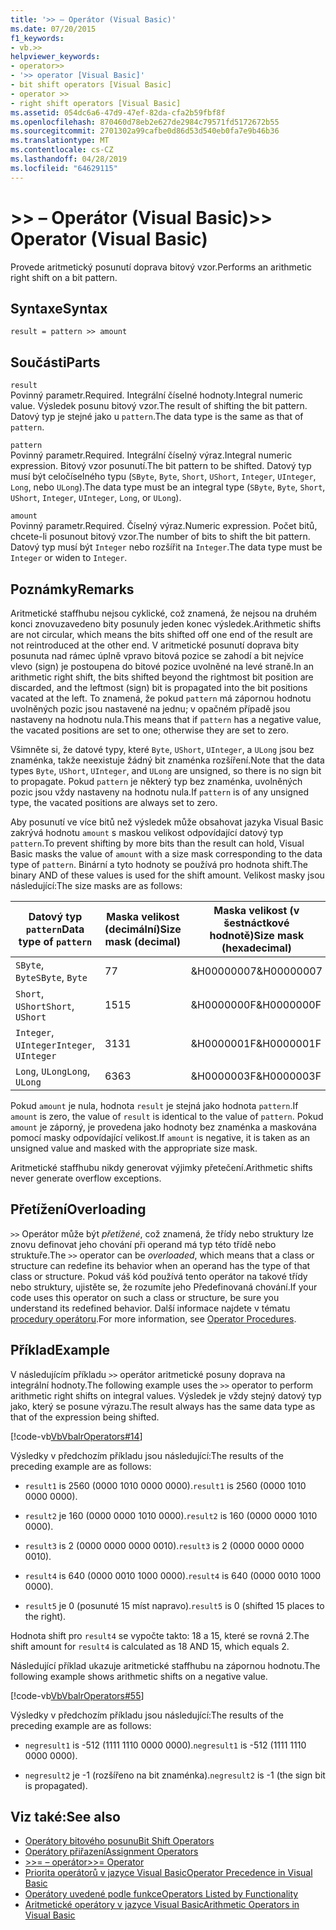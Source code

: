 ```yaml
---
title: '>> – Operátor (Visual Basic)'
ms.date: 07/20/2015
f1_keywords:
- vb.>>
helpviewer_keywords:
- operator>>
- '>> operator [Visual Basic]'
- bit shift operators [Visual Basic]
- operator >>
- right shift operators [Visual Basic]
ms.assetid: 054dc6a6-47d9-47ef-82da-cfa2b59fbf8f
ms.openlocfilehash: 870460d78eb2e627de2984c79571fd5172672b55
ms.sourcegitcommit: 2701302a99cafbe0d86d53d540eb0fa7e9b46b36
ms.translationtype: MT
ms.contentlocale: cs-CZ
ms.lasthandoff: 04/28/2019
ms.locfileid: "64629115"
---
```

# <a name="-operator-visual-basic"></a><span data-ttu-id="eea66-102">>> – Operátor (Visual Basic)</span><span class="sxs-lookup"><span data-stu-id="eea66-102">>> Operator (Visual Basic)</span></span>
<span data-ttu-id="eea66-103">Provede aritmetický posunutí doprava bitový vzor.</span><span class="sxs-lookup"><span data-stu-id="eea66-103">Performs an arithmetic right shift on a bit pattern.</span></span>  
  
## <a name="syntax"></a><span data-ttu-id="eea66-104">Syntaxe</span><span class="sxs-lookup"><span data-stu-id="eea66-104">Syntax</span></span>  
  
```  
result = pattern >> amount  
```  
  
## <a name="parts"></a><span data-ttu-id="eea66-105">Součásti</span><span class="sxs-lookup"><span data-stu-id="eea66-105">Parts</span></span>  
 `result`  
 <span data-ttu-id="eea66-106">Povinný parametr.</span><span class="sxs-lookup"><span data-stu-id="eea66-106">Required.</span></span> <span data-ttu-id="eea66-107">Integrální číselné hodnoty.</span><span class="sxs-lookup"><span data-stu-id="eea66-107">Integral numeric value.</span></span> <span data-ttu-id="eea66-108">Výsledek posunu bitový vzor.</span><span class="sxs-lookup"><span data-stu-id="eea66-108">The result of shifting the bit pattern.</span></span> <span data-ttu-id="eea66-109">Datový typ je stejné jako u `pattern`.</span><span class="sxs-lookup"><span data-stu-id="eea66-109">The data type is the same as that of `pattern`.</span></span>  
  
 `pattern`  
 <span data-ttu-id="eea66-110">Povinný parametr.</span><span class="sxs-lookup"><span data-stu-id="eea66-110">Required.</span></span> <span data-ttu-id="eea66-111">Integrální číselný výraz.</span><span class="sxs-lookup"><span data-stu-id="eea66-111">Integral numeric expression.</span></span> <span data-ttu-id="eea66-112">Bitový vzor posunutí.</span><span class="sxs-lookup"><span data-stu-id="eea66-112">The bit pattern to be shifted.</span></span> <span data-ttu-id="eea66-113">Datový typ musí být celočíselného typu (`SByte`, `Byte`, `Short`, `UShort`, `Integer`, `UInteger`, `Long`, nebo `ULong`).</span><span class="sxs-lookup"><span data-stu-id="eea66-113">The data type must be an integral type (`SByte`, `Byte`, `Short`, `UShort`, `Integer`, `UInteger`, `Long`, or `ULong`).</span></span>  
  
 `amount`  
 <span data-ttu-id="eea66-114">Povinný parametr.</span><span class="sxs-lookup"><span data-stu-id="eea66-114">Required.</span></span> <span data-ttu-id="eea66-115">Číselný výraz.</span><span class="sxs-lookup"><span data-stu-id="eea66-115">Numeric expression.</span></span> <span data-ttu-id="eea66-116">Počet bitů, chcete-li posunout bitový vzor.</span><span class="sxs-lookup"><span data-stu-id="eea66-116">The number of bits to shift the bit pattern.</span></span> <span data-ttu-id="eea66-117">Datový typ musí být `Integer` nebo rozšířit na `Integer`.</span><span class="sxs-lookup"><span data-stu-id="eea66-117">The data type must be `Integer` or widen to `Integer`.</span></span>  
  
## <a name="remarks"></a><span data-ttu-id="eea66-118">Poznámky</span><span class="sxs-lookup"><span data-stu-id="eea66-118">Remarks</span></span>  
 <span data-ttu-id="eea66-119">Aritmetické staffhubu nejsou cyklické, což znamená, že nejsou na druhém konci znovuzavedeno bity posunuly jeden konec výsledek.</span><span class="sxs-lookup"><span data-stu-id="eea66-119">Arithmetic shifts are not circular, which means the bits shifted off one end of the result are not reintroduced at the other end.</span></span> <span data-ttu-id="eea66-120">V aritmetické posunutí doprava bity posunuta nad rámec úplně vpravo bitová pozice se zahodí a bit nejvíce vlevo (sign) je postoupena do bitové pozice uvolněné na levé straně.</span><span class="sxs-lookup"><span data-stu-id="eea66-120">In an arithmetic right shift, the bits shifted beyond the rightmost bit position are discarded, and the leftmost (sign) bit is propagated into the bit positions vacated at the left.</span></span> <span data-ttu-id="eea66-121">To znamená, že pokud `pattern` má zápornou hodnotu uvolněných pozic jsou nastavené na jednu; v opačném případě jsou nastaveny na hodnotu nula.</span><span class="sxs-lookup"><span data-stu-id="eea66-121">This means that if `pattern` has a negative value, the vacated positions are set to one; otherwise they are set to zero.</span></span>  
  
 <span data-ttu-id="eea66-122">Všimněte si, že datové typy, které `Byte`, `UShort`, `UInteger`, a `ULong` jsou bez znaménka, takže neexistuje žádný bit znaménka rozšíření.</span><span class="sxs-lookup"><span data-stu-id="eea66-122">Note that the data types `Byte`, `UShort`, `UInteger`, and `ULong` are unsigned, so there is no sign bit to propagate.</span></span> <span data-ttu-id="eea66-123">Pokud `pattern` je některý typ bez znaménka, uvolněných pozic jsou vždy nastaveny na hodnotu nula.</span><span class="sxs-lookup"><span data-stu-id="eea66-123">If `pattern` is of any unsigned type, the vacated positions are always set to zero.</span></span>  
  
 <span data-ttu-id="eea66-124">Aby posunutí ve více bitů než výsledek může obsahovat jazyka Visual Basic zakrývá hodnotu `amount` s maskou velikost odpovídající datový typ `pattern`.</span><span class="sxs-lookup"><span data-stu-id="eea66-124">To prevent shifting by more bits than the result can hold, Visual Basic masks the value of `amount` with a size mask corresponding to the data type of `pattern`.</span></span> <span data-ttu-id="eea66-125">Binární a tyto hodnoty se používá pro hodnota shift.</span><span class="sxs-lookup"><span data-stu-id="eea66-125">The binary AND of these values is used for the shift amount.</span></span> <span data-ttu-id="eea66-126">Velikost masky jsou následující:</span><span class="sxs-lookup"><span data-stu-id="eea66-126">The size masks are as follows:</span></span>  
  
|<span data-ttu-id="eea66-127">Datový typ `pattern`</span><span class="sxs-lookup"><span data-stu-id="eea66-127">Data type of `pattern`</span></span>|<span data-ttu-id="eea66-128">Maska velikost (decimální)</span><span class="sxs-lookup"><span data-stu-id="eea66-128">Size mask (decimal)</span></span>|<span data-ttu-id="eea66-129">Maska velikost (v šestnáctkové hodnotě)</span><span class="sxs-lookup"><span data-stu-id="eea66-129">Size mask (hexadecimal)</span></span>|  
|----------------------------|---------------------------|-------------------------------|  
|<span data-ttu-id="eea66-130">`SByte`, `Byte`</span><span class="sxs-lookup"><span data-stu-id="eea66-130">`SByte`, `Byte`</span></span>|<span data-ttu-id="eea66-131">7</span><span class="sxs-lookup"><span data-stu-id="eea66-131">7</span></span>|<span data-ttu-id="eea66-132">&H00000007</span><span class="sxs-lookup"><span data-stu-id="eea66-132">&H00000007</span></span>|  
|<span data-ttu-id="eea66-133">`Short`, `UShort`</span><span class="sxs-lookup"><span data-stu-id="eea66-133">`Short`, `UShort`</span></span>|<span data-ttu-id="eea66-134">15</span><span class="sxs-lookup"><span data-stu-id="eea66-134">15</span></span>|<span data-ttu-id="eea66-135">&H0000000F</span><span class="sxs-lookup"><span data-stu-id="eea66-135">&H0000000F</span></span>|  
|<span data-ttu-id="eea66-136">`Integer`, `UInteger`</span><span class="sxs-lookup"><span data-stu-id="eea66-136">`Integer`, `UInteger`</span></span>|<span data-ttu-id="eea66-137">31</span><span class="sxs-lookup"><span data-stu-id="eea66-137">31</span></span>|<span data-ttu-id="eea66-138">&H0000001F</span><span class="sxs-lookup"><span data-stu-id="eea66-138">&H0000001F</span></span>|  
|<span data-ttu-id="eea66-139">`Long`, `ULong`</span><span class="sxs-lookup"><span data-stu-id="eea66-139">`Long`, `ULong`</span></span>|<span data-ttu-id="eea66-140">63</span><span class="sxs-lookup"><span data-stu-id="eea66-140">63</span></span>|<span data-ttu-id="eea66-141">&H0000003F</span><span class="sxs-lookup"><span data-stu-id="eea66-141">&H0000003F</span></span>|  
  
 <span data-ttu-id="eea66-142">Pokud `amount` je nula, hodnota `result` je stejná jako hodnota `pattern`.</span><span class="sxs-lookup"><span data-stu-id="eea66-142">If `amount` is zero, the value of `result` is identical to the value of `pattern`.</span></span> <span data-ttu-id="eea66-143">Pokud `amount` je záporný, je provedena jako hodnoty bez znaménka a maskována pomocí masky odpovídající velikost.</span><span class="sxs-lookup"><span data-stu-id="eea66-143">If `amount` is negative, it is taken as an unsigned value and masked with the appropriate size mask.</span></span>  
  
 <span data-ttu-id="eea66-144">Aritmetické staffhubu nikdy generovat výjimky přetečení.</span><span class="sxs-lookup"><span data-stu-id="eea66-144">Arithmetic shifts never generate overflow exceptions.</span></span>  
  
## <a name="overloading"></a><span data-ttu-id="eea66-145">Přetížení</span><span class="sxs-lookup"><span data-stu-id="eea66-145">Overloading</span></span>  
 <span data-ttu-id="eea66-146">`>>` Operátor může být *přetížené*, což znamená, že třídy nebo struktury lze znovu definovat jeho chování při operand má typ této třídě nebo struktuře.</span><span class="sxs-lookup"><span data-stu-id="eea66-146">The `>>` operator can be *overloaded*, which means that a class or structure can redefine its behavior when an operand has the type of that class or structure.</span></span> <span data-ttu-id="eea66-147">Pokud váš kód používá tento operátor na takové třídy nebo struktury, ujistěte se, že rozumíte jeho Předefinovaná chování.</span><span class="sxs-lookup"><span data-stu-id="eea66-147">If your code uses this operator on such a class or structure, be sure you understand its redefined behavior.</span></span> <span data-ttu-id="eea66-148">Další informace najdete v tématu [procedury operátoru](../../../visual-basic/programming-guide/language-features/procedures/operator-procedures.md).</span><span class="sxs-lookup"><span data-stu-id="eea66-148">For more information, see [Operator Procedures](../../../visual-basic/programming-guide/language-features/procedures/operator-procedures.md).</span></span>  
  
## <a name="example"></a><span data-ttu-id="eea66-149">Příklad</span><span class="sxs-lookup"><span data-stu-id="eea66-149">Example</span></span>  
 <span data-ttu-id="eea66-150">V následujícím příkladu `>>` operátor aritmetické posuny doprava na integrální hodnoty.</span><span class="sxs-lookup"><span data-stu-id="eea66-150">The following example uses the `>>` operator to perform arithmetic right shifts on integral values.</span></span> <span data-ttu-id="eea66-151">Výsledek je vždy stejný datový typ jako, který se posune výrazu.</span><span class="sxs-lookup"><span data-stu-id="eea66-151">The result always has the same data type as that of the expression being shifted.</span></span>  
  
 [!code-vb[VbVbalrOperators#14](~/samples/snippets/visualbasic/VS_Snippets_VBCSharp/VbVbalrOperators/VB/Class1.vb#14)]  
  
 <span data-ttu-id="eea66-152">Výsledky v předchozím příkladu jsou následující:</span><span class="sxs-lookup"><span data-stu-id="eea66-152">The results of the preceding example are as follows:</span></span>  
  
- <span data-ttu-id="eea66-153">`result1` is 2560 (0000 1010 0000 0000).</span><span class="sxs-lookup"><span data-stu-id="eea66-153">`result1` is 2560 (0000 1010 0000 0000).</span></span>  
  
- <span data-ttu-id="eea66-154">`result2` je 160 (0000 0000 1010 0000).</span><span class="sxs-lookup"><span data-stu-id="eea66-154">`result2` is 160 (0000 0000 1010 0000).</span></span>  
  
- <span data-ttu-id="eea66-155">`result3` is 2 (0000 0000 0000 0010).</span><span class="sxs-lookup"><span data-stu-id="eea66-155">`result3` is 2 (0000 0000 0000 0010).</span></span>  
  
- <span data-ttu-id="eea66-156">`result4` is 640 (0000 0010 1000 0000).</span><span class="sxs-lookup"><span data-stu-id="eea66-156">`result4` is 640 (0000 0010 1000 0000).</span></span>  
  
- <span data-ttu-id="eea66-157">`result5` je 0 (posunuté 15 míst napravo).</span><span class="sxs-lookup"><span data-stu-id="eea66-157">`result5` is 0 (shifted 15 places to the right).</span></span>  
  
 <span data-ttu-id="eea66-158">Hodnota shift pro `result4` se vypočte takto: 18 a 15, které se rovná 2.</span><span class="sxs-lookup"><span data-stu-id="eea66-158">The shift amount for `result4` is calculated as 18 AND 15, which equals 2.</span></span>  
  
 <span data-ttu-id="eea66-159">Následující příklad ukazuje aritmetické staffhubu na zápornou hodnotu.</span><span class="sxs-lookup"><span data-stu-id="eea66-159">The following example shows arithmetic shifts on a negative value.</span></span>  
  
 [!code-vb[VbVbalrOperators#55](~/samples/snippets/visualbasic/VS_Snippets_VBCSharp/VbVbalrOperators/VB/Class1.vb#55)]  
  
 <span data-ttu-id="eea66-160">Výsledky v předchozím příkladu jsou následující:</span><span class="sxs-lookup"><span data-stu-id="eea66-160">The results of the preceding example are as follows:</span></span>  
  
- <span data-ttu-id="eea66-161">`negresult1` is -512 (1111 1110 0000 0000).</span><span class="sxs-lookup"><span data-stu-id="eea66-161">`negresult1` is -512 (1111 1110 0000 0000).</span></span>  
  
- <span data-ttu-id="eea66-162">`negresult2` je -1 (rozšířeno na bit znaménka).</span><span class="sxs-lookup"><span data-stu-id="eea66-162">`negresult2` is -1 (the sign bit is propagated).</span></span>  
  
## <a name="see-also"></a><span data-ttu-id="eea66-163">Viz také:</span><span class="sxs-lookup"><span data-stu-id="eea66-163">See also</span></span>

- [<span data-ttu-id="eea66-164">Operátory bitového posunu</span><span class="sxs-lookup"><span data-stu-id="eea66-164">Bit Shift Operators</span></span>](../../../visual-basic/language-reference/operators/bit-shift-operators.md)
- [<span data-ttu-id="eea66-165">Operátory přiřazení</span><span class="sxs-lookup"><span data-stu-id="eea66-165">Assignment Operators</span></span>](../../../visual-basic/language-reference/operators/assignment-operators.md)
- [<span data-ttu-id="eea66-166">>>= – operátor</span><span class="sxs-lookup"><span data-stu-id="eea66-166">>>= Operator</span></span>](../../../visual-basic/language-reference/operators/right-shift-assignment-operator.md)
- [<span data-ttu-id="eea66-167">Priorita operátorů v jazyce Visual Basic</span><span class="sxs-lookup"><span data-stu-id="eea66-167">Operator Precedence in Visual Basic</span></span>](../../../visual-basic/language-reference/operators/operator-precedence.md)
- [<span data-ttu-id="eea66-168">Operátory uvedené podle funkce</span><span class="sxs-lookup"><span data-stu-id="eea66-168">Operators Listed by Functionality</span></span>](../../../visual-basic/language-reference/operators/operators-listed-by-functionality.md)
- [<span data-ttu-id="eea66-169">Aritmetické operátory v jazyce Visual Basic</span><span class="sxs-lookup"><span data-stu-id="eea66-169">Arithmetic Operators in Visual Basic</span></span>](../../../visual-basic/programming-guide/language-features/operators-and-expressions/arithmetic-operators.md)
